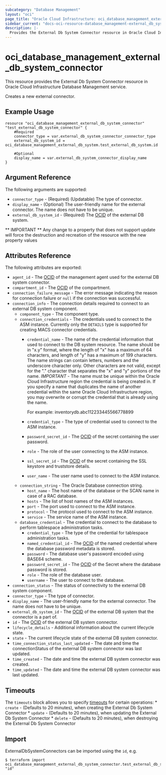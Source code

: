 ```yaml
---
subcategory: "Database Management"
layout: "oci"
page_title: "Oracle Cloud Infrastructure: oci_database_management_external_db_system_connector"
sidebar_current: "docs-oci-resource-database_management-external_db_system_connector"
description: |-
  Provides the External Db System Connector resource in Oracle Cloud Infrastructure Database Management service
---
```


# oci_database_management_external_db_system_connector
This resource provides the External Db System Connector resource in Oracle Cloud Infrastructure Database Management service.

Creates a new external connector.

## Example Usage

```hcl
resource "oci_database_management_external_db_system_connector" "test_external_db_system_connector" {
	#Required
	connector_type = var.external_db_system_connector_connector_type
	external_db_system_id = oci_database_management_external_db_system.test_external_db_system.id

	#Optional
	display_name = var.external_db_system_connector_display_name
}
```

## Argument Reference

The following arguments are supported:

* `connector_type` - (Required) (Updatable) The type of connector.
* `display_name` - (Optional) The user-friendly name for the external connector. The name does not have to be unique.
* `external_db_system_id` - (Required) The [OCID](https://docs.cloud.oracle.com/iaas/Content/General/Concepts/identifiers.htm) of the external DB system.


** IMPORTANT **
Any change to a property that does not support update will force the destruction and recreation of the resource with the new property values

## Attributes Reference

The following attributes are exported:

* `agent_id` - The [OCID](https://docs.cloud.oracle.com/iaas/Content/General/Concepts/identifiers.htm) of the management agent used for the external DB system connector. 
* `compartment_id` - The [OCID](https://docs.cloud.oracle.com/iaas/Content/General/Concepts/identifiers.htm) of the compartment.
* `connection_failure_message` - The error message indicating the reason for connection failure or `null` if the connection was successful. 
* `connection_info` - The connection details required to connect to an external DB system component.
	* `component_type` - The component type.
	* `connection_credentials` - The credentials used to connect to the ASM instance. Currently only the `DETAILS` type is supported for creating MACS connector credentials. 
		* `credential_name` - The name of the credential information that used to connect to the DB system resource. The name should be in "x.y" format, where the length of "x" has a maximum of 64 characters, and length of "y" has a maximum of 199 characters. The name strings can contain letters, numbers and the underscore character only. Other characters are not valid, except for the "." character that separates the "x" and "y" portions of the name. *IMPORTANT* - The name must be unique within the Oracle Cloud Infrastructure region the credential is being created in. If you specify a name that duplicates the name of another credential within the same Oracle Cloud Infrastructure region, you may overwrite or corrupt the credential that is already using the name.

			For example: inventorydb.abc112233445566778899 
		* `credential_type` - The type of credential used to connect to the ASM instance.
		* `password_secret_id` - The [OCID](https://docs.cloud.oracle.com/iaas/Content/General/Concepts/identifiers.htm) of the secret containing the user password.
		* `role` - The role of the user connecting to the ASM instance.
		* `ssl_secret_id` - The [OCID](https://docs.cloud.oracle.com/iaas/Content/General/Concepts/identifiers.htm) of the secret containing the SSL keystore and truststore details.
		* `user_name` - The user name used to connect to the ASM instance.
	* `connection_string` - The Oracle Database connection string. 
		* `host_name` - The host name of the database or the SCAN name in case of a RAC database.
		* `hosts` - The list of host names of the ASM instances.
		* `port` - The port used to connect to the ASM instance.
		* `protocol` - The protocol used to connect to the ASM instance.
		* `service` - The service name of the ASM instance.
	* `database_credential` - The credential to connect to the database to perform tablespace administration tasks.
		* `credential_type` - The type of the credential for tablespace administration tasks.
		* `named_credential_id` - The [OCID](https://docs.cloud.oracle.com/iaas/Content/General/Concepts/identifiers.htm) of the named credential where the database password metadata is stored. 
		* `password` - The database user's password encoded using BASE64 scheme.
		* `password_secret_id` - The [OCID](https://docs.cloud.oracle.com/iaas/Content/General/Concepts/identifiers.htm) of the Secret where the database password is stored. 
		* `role` - The role of the database user.
		* `username` - The user to connect to the database.
* `connection_status` - The status of connectivity to the external DB system component.
* `connector_type` - The type of connector.
* `display_name` - The user-friendly name for the external connector. The name does not have to be unique.
* `external_db_system_id` - The [OCID](https://docs.cloud.oracle.com/iaas/Content/General/Concepts/identifiers.htm) of the external DB system that the connector is a part of.
* `id` - The [OCID](https://docs.cloud.oracle.com/iaas/Content/General/Concepts/identifiers.htm) of the external DB system connector.
* `lifecycle_details` - Additional information about the current lifecycle state.
* `state` - The current lifecycle state of the external DB system connector.
* `time_connection_status_last_updated` - The date and time the connectionStatus of the external DB system connector was last updated.
* `time_created` - The date and time the external DB system connector was created.
* `time_updated` - The date and time the external DB system connector was last updated.

## Timeouts

The `timeouts` block allows you to specify [timeouts](https://registry.terraform.io/providers/oracle/oci/latest/docs/guides/changing_timeouts) for certain operations:
	* `create` - (Defaults to 20 minutes), when creating the External Db System Connector
	* `update` - (Defaults to 20 minutes), when updating the External Db System Connector
	* `delete` - (Defaults to 20 minutes), when destroying the External Db System Connector


## Import

ExternalDbSystemConnectors can be imported using the `id`, e.g.

```
$ terraform import oci_database_management_external_db_system_connector.test_external_db_system_connector "id"
```


